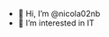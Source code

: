 - 👋 Hi, I’m @nicola02nb
- 👀 I’m interested in IT
<!--- - 🌱 I’m currently learning IT
- 💞️ I’m looking to collaborate on ...
- 📫 How to reach me ...
--->
<!---
nicola02nb/nicola02nb is a ✨ special ✨ repository because its `README.md` (this file) appears on your GitHub profile.
You can click the Preview link to take a look at your changes.
--->
